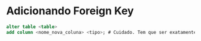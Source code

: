 # Adicionando Foreign Key

```sql
alter table <table>
add column <nome_nova_coluna> <tipo>; # Cuidado. Tem que ser exatamente do mesmo tipo que a foreign key
```
